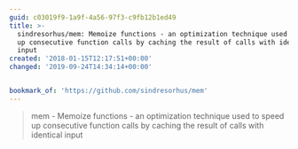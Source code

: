 ```yaml
---
guid: c03019f9-1a9f-4a56-97f3-c9fb12b1ed49
title: >-
  sindresorhus/mem: Memoize functions - an optimization technique used to speed
  up consecutive function calls by caching the result of calls with identical
  input
created: '2018-01-15T12:17:51+00:00'
changed: '2019-09-24T14:34:14+00:00'


bookmark_of: 'https://github.com/sindresorhus/mem'
---
```



> mem - Memoize functions - an optimization technique used to speed up consecutive function calls by caching the result of calls with identical input
